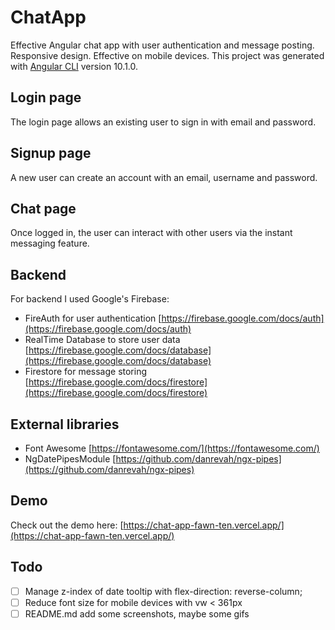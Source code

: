 # ChatApp

Effective Angular chat app with user authentication and message posting. 
Responsive design. Effective on mobile devices.
This project was generated with [Angular CLI](https://github.com/angular/angular-cli) version 10.1.0.

## Login page

The login page allows an existing user to sign in with email and password.

## Signup page

A new user can create an account with an email, username and password.

## Chat page

Once logged in, the user can interact with other users via the instant messaging feature.

## Backend

For backend I used Google's Firebase:
* FireAuth for user authentication [https://firebase.google.com/docs/auth](https://firebase.google.com/docs/auth)
* RealTime Database to store user data [https://firebase.google.com/docs/database](https://firebase.google.com/docs/database)
* Firestore for message storing [https://firebase.google.com/docs/firestore](https://firebase.google.com/docs/firestore)

## External libraries

* Font Awesome [https://fontawesome.com/](https://fontawesome.com/)
* NgDatePipesModule [https://github.com/danrevah/ngx-pipes](https://github.com/danrevah/ngx-pipes)

## Demo

Check out the demo here: [https://chat-app-fawn-ten.vercel.app/](https://chat-app-fawn-ten.vercel.app/)

## Todo

* [ ] Manage z-index of date tooltip with flex-direction: reverse-column;
* [ ] Reduce font size for mobile devices with vw < 361px 
* [ ] README.md add some screenshots, maybe some gifs
